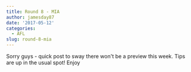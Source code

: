 ```yaml
---
title: Round 8 - MIA
author: jamesday87
date: '2017-05-12'
categories:
  - AFL
slug: round-8-mia
---
```


Sorry guys - quick post to sway there won't be a preview this week. Tips are up in the usual spot! Enjoy
